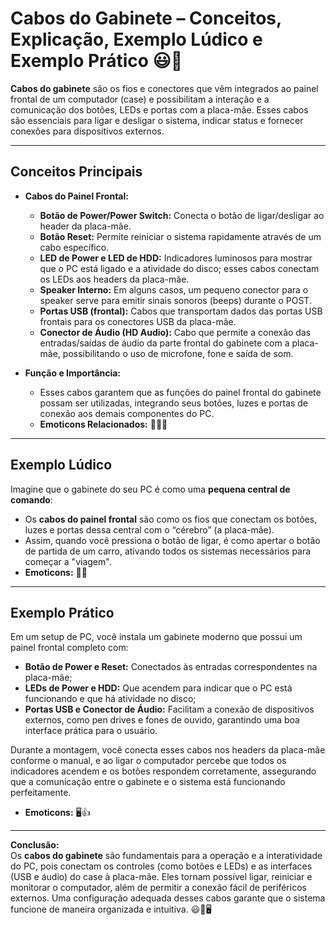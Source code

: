 # Cabos do Gabinete – Conceitos, Explicação, Exemplo Lúdico e Exemplo Prático 😃🔌

**Cabos do gabinete** são os fios e conectores que vêm integrados ao painel frontal de um computador (case) e possibilitam a interação e a comunicação dos botões, LEDs e portas com a placa-mãe. Esses cabos são essenciais para ligar e desligar o sistema, indicar status e fornecer conexões para dispositivos externos.

---

## Conceitos Principais

- **Cabos do Painel Frontal:**  
  - **Botão de Power/Power Switch:** Conecta o botão de ligar/desligar ao header da placa-mãe.  
  - **Botão Reset:** Permite reiniciar o sistema rapidamente através de um cabo específico.  
  - **LED de Power e LED de HDD:** Indicadores luminosos para mostrar que o PC está ligado e a atividade do disco; esses cabos conectam os LEDs aos headers da placa-mãe.  
  - **Speaker Interno:** Em alguns casos, um pequeno conector para o speaker serve para emitir sinais sonoros (beeps) durante o POST.  
  - **Portas USB (frontal):** Cabos que transportam dados das portas USB frontais para os conectores USB da placa-mãe.  
  - **Conector de Áudio (HD Audio):** Cabo que permite a conexão das entradas/saídas de áudio da parte frontal do gabinete com a placa-mãe, possibilitando o uso de microfone, fone e saída de som.

- **Função e Importância:**  
  - Esses cabos garantem que as funções do painel frontal do gabinete possam ser utilizadas, integrando seus botões, luzes e portas de conexão aos demais componentes do PC.  
  - **Emoticons Relacionados:** 🔆🔘📡

---

## Exemplo Lúdico

Imagine que o gabinete do seu PC é como uma **pequena central de comando**:  
- Os **cabos do painel frontal** são como os fios que conectam os botões, luzes e portas dessa central com o “cérebro” (a placa-mãe).  
- Assim, quando você pressiona o botão de ligar, é como apertar o botão de partida de um carro, ativando todos os sistemas necessários para começar a "viagem".  
- **Emoticons:** 🚀🔌

---

## Exemplo Prático

Em um setup de PC, você instala um gabinete moderno que possui um painel frontal completo com:  
- **Botão de Power e Reset:** Conectados às entradas correspondentes na placa-mãe;  
- **LEDs de Power e HDD:** Que acendem para indicar que o PC está funcionando e que há atividade no disco;  
- **Portas USB e Conector de Áudio:** Facilitam a conexão de dispositivos externos, como pen drives e fones de ouvido, garantindo uma boa interface prática para o usuário.  

Durante a montagem, você conecta esses cabos nos headers da placa-mãe conforme o manual, e ao ligar o computador percebe que todos os indicadores acendem e os botões respondem corretamente, assegurando que a comunicação entre o gabinete e o sistema está funcionando perfeitamente.  
- **Emoticons:** 🖥️👍

---

**Conclusão:**  
Os **cabos do gabinete** são fundamentais para a operação e a interatividade do PC, pois conectam os controles (como botões e LEDs) e as interfaces (USB e áudio) do case à placa-mãe. Eles tornam possível ligar, reiniciar e monitorar o computador, além de permitir a conexão fácil de periféricos externos. Uma configuração adequada desses cabos garante que o sistema funcione de maneira organizada e intuitiva. 😃🔌🖥️
